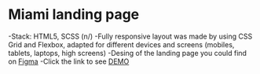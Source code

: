 # Miami landing page
  -Stack: HTML5, SCSS
 (n/)
  -Fully responsive layout was made by using CSS Grid and Flexbox, adapted for different devices and screens (mobiles, tablets, laptops, high screens)
  -Desing of the landing page you could find on [Figma](https://www.figma.com/file/nHz8bflIwJaWP3P99vKTH5/miami_home_new?node-id=16033%3A3)
  -Click the link to see [DEMO](https://dana-pryshelets.github.io/Miami/)
